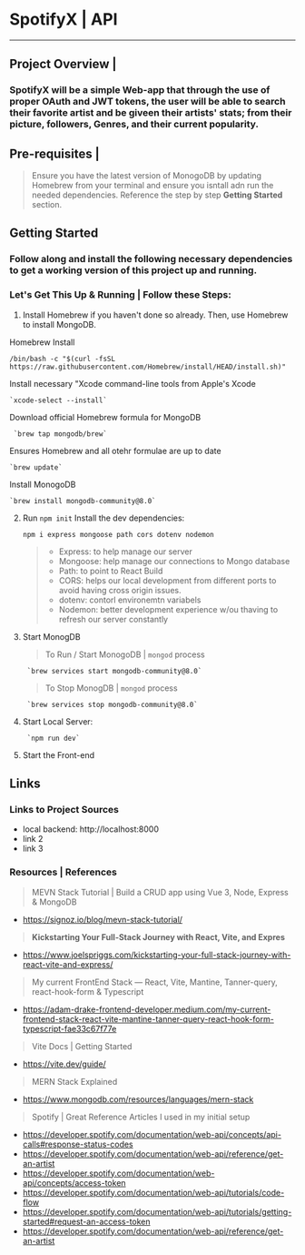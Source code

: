 # SpotifyX | API
--- 

## Project Overview | 
### SpotifyX will be a simple Web-app that through the use of proper OAuth and JWT tokens, the user will be able to search their favorite artist and be giveen their artists' stats; from their picture, followers, Genres, and their current popularity. 

## Pre-requisites | 

> Ensure you have the latest version of MonogoDB by updating Homebrew from your terminal and ensure you isntall adn run the needed dependencies. Reference the step by step **Getting Started** section. 

## Getting Started

### Follow along and install the following necessary dependencies to get a working version of this project up and running. 


### Let's Get This Up & Running | Follow these Steps: 

1. Install Homebrew if you haven't done so already. Then, use Homebrew to install MongoDB.

Homebrew Install

	/bin/bash -c "$(curl -fsSL https://raw.githubusercontent.com/Homebrew/install/HEAD/install.sh)"

Install necessary "Xcode command-line tools from Apple's Xcode 

	`xcode-select --install`

Download official Homebrew formula for MongoDB  

  	 `brew tap mongodb/brew`

Ensures Homebrew and all otehr formulae are up to date
    
    `brew update`
 
Install MonogoDB 

    `brew install mongodb-community@8.0`

2. Run `npm init`
Install the dev dependencies:

	`npm i express mongoose path cors dotenv nodemon`
   
   >
   > - Express: to help manage our server
   > - Mongoose: help manage our connections to Mongo database
   > - Path: to point to React Build
   > - CORS: helps our local development from different ports to avoid having cross origin issues.
   > - dotenv: contorl environemtn variabels
   > - Nodemon: better development experience w/ou thaving to refresh our server constantly
   
3. Start MonogDB

   > To Run / Start MonogoDB | `mongod` process
   	
		`brew services start mongodb-community@8.0`

   > To Stop MonogDB | `mongod` process

		`brew services stop mongodb-community@8.0`
4. Start Local Server:

   		`npm run dev`
6. Start the Front-end


## Links 
### Links to Project Sources  

- local backend: http://localhost:8000
- link 2 <placeholder>
- link 3 <placeholder>
### Resources | References

> MEVN Stack Tutorial | Build a CRUD app using Vue 3, Node, Express & MongoDB
- https://signoz.io/blog/mevn-stack-tutorial/


> **Kickstarting Your Full-Stack Journey with React, Vite, and Expres**
- https://www.joelspriggs.com/kickstarting-your-full-stack-journey-with-react-vite-and-express/


> My current FrontEnd Stack — React, Vite, Mantine, Tanner-query, react-hook-form & Typescript
- https://adam-drake-frontend-developer.medium.com/my-current-frontend-stack-react-vite-mantine-tanner-query-react-hook-form-typescript-fae33c67f77e


> Vite Docs | Getting Started
- https://vite.dev/guide/

> MERN Stack Explained
- https://www.mongodb.com/resources/languages/mern-stack

> Spotify | Great Reference Articles I used in my initial setup
 - https://developer.spotify.com/documentation/web-api/concepts/api-calls#response-status-codes
 - https://developer.spotify.com/documentation/web-api/reference/get-an-artist
 - https://developer.spotify.com/documentation/web-api/concepts/access-token
 - https://developer.spotify.com/documentation/web-api/tutorials/code-flow
 - https://developer.spotify.com/documentation/web-api/tutorials/getting-started#request-an-access-token
 - https://developer.spotify.com/documentation/web-api/reference/get-an-artist

